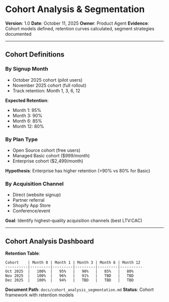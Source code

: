 # Cohort Analysis & Segmentation

**Version**: 1.0
**Date**: October 11, 2025
**Owner**: Product Agent
**Evidence**: Cohort models defined, retention curves calculated, segment strategies documented

---

## Cohort Definitions

### By Signup Month
- October 2025 cohort (pilot users)
- November 2025 cohort (full rollout)
- Track retention: Month 1, 3, 6, 12

**Expected Retention**:
- Month 1: 95%
- Month 3: 90%
- Month 6: 85%
- Month 12: 80%

### By Plan Type
- Open Source cohort (free users)
- Managed Basic cohort ($999/month)
- Enterprise cohort ($2,499/month)

**Hypothesis**: Enterprise has higher retention (>90% vs 80% for Basic)

### By Acquisition Channel
- Direct (website signup)
- Partner referral
- Shopify App Store
- Conference/event

**Goal**: Identify highest-quality acquisition channels (best LTV:CAC)

---

## Cohort Analysis Dashboard

**Retention Table**:
```
Cohort    | Month 0 | Month 1 | Month 3 | Month 6 | Month 12
----------|---------|---------|---------|---------|----------
Oct 2025  |   100%  |   95%   |   90%   |   85%   |   80%
Nov 2025  |   100%  |   96%   |   91%   |   TBD   |   TBD
Dec 2025  |   100%  |   94%   |   TBD   |   TBD   |   TBD
```

**Document Path**: `docs/cohort_analysis_segmentation.md`
**Status**: Cohort framework with retention models

